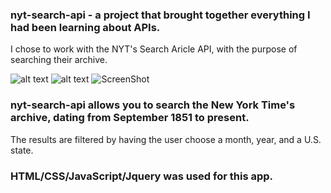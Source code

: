 ### nyt-search-api - a project that brought together everything I had been learning about APIs. 
I chose to work with the NYT's Search Aricle API, with the purpose of searching their archive.

![alt text](nyt-search-api/nytapiscreenshot1.png "Initial")
![alt text](nyt-search-api/nytapiscreenshot2.png "Final")
![ScreenShot](https://raw.github.com/{BriNew}/{nyt-search-api}/{master}/{nyt-search-api/nytapiscreenshot1.png})



### nyt-search-api allows you to search the New York Time's archive, dating from September 1851 to present.
The results are filtered by having the user choose a month, year, and a U.S. state.

### HTML/CSS/JavaScript/Jquery was used for this app.




